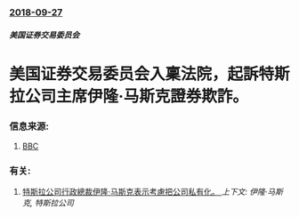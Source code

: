 ### [2018-09-27](/news/2018/09/27/index.md)

##### 美国证券交易委员会
# 美国证券交易委员会入稟法院，起訴特斯拉公司主席伊隆·马斯克證券欺詐。 




### 信息来源:

1. [BBC](https://www.bbc.co.uk/news/business-45672813)

### 有关:

1. [特斯拉公司行政總裁伊隆·马斯克表示考慮把公司私有化。 ](/news/2018/08/7/特斯拉公司行政總裁伊隆-马斯克表示考慮把公司私有化.md) _上下文: 伊隆·马斯克, 特斯拉公司_
